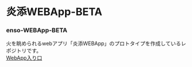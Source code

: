 # 炎添WEBApp-BETA
### enso-WEBApp-BETA  
火を眺められるwebアプリ「炎添WEBApp」のプロトタイプを作成しているレポジトリです。  
[WebApp入り口](https://hsbl-ko-gyo.github.io/enso-WEBApp-BETA/)
